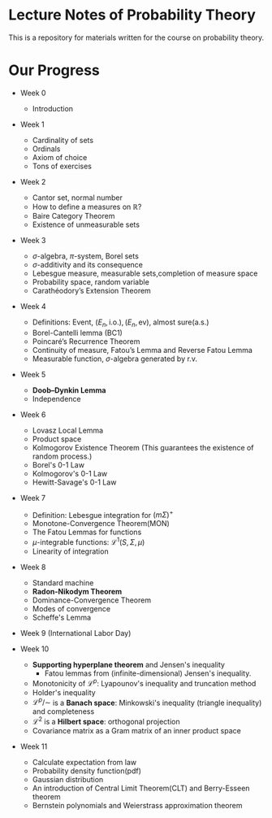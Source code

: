 # Lecture Notes of Probability Theory

This is a repository for materials
written for the course on probability theory.

# Our Progress
- Week 0
  - Introduction
- Week 1
  - Cardinality of sets
  - Ordinals
  - Axiom of choice
  - Tons of exercises

  
- Week 2
  - Cantor set, normal number
  - How to define a measures on $\mathbb{R}$?
  - Baire Category Theorem
  - Existence of unmeasurable sets

- Week 3
  - $\sigma$-algebra, $\pi$-system, Borel sets
  - $\sigma$-additivity and its consequence
  - Lebesgue measure, measurable sets,completion of measure space
  - Probability space, random variable
  - Carathéodory’s Extension Theorem

- Week 4
  - Definitions: Event, $(E_n, \text{i.o.}), (E_n, \text{ev})$, almost sure(a.s.)
  - Borel-Cantelli lemma (BC1) 
  - Poincaré’s Recurrence Theorem
  - Continuity of measure, Fatou’s Lemma and Reverse Fatou Lemma
  - Measurable function, $\sigma$-algebra generated by r.v.

- Week 5
  - **Doob–Dynkin Lemma**
  - Independence

- Week 6
  - Lovasz Local Lemma
  - Product space
  - Kolmogorov Existence Theorem (This guarantees the existence of random process.)
  - Borel's 0-1 Law
  - Kolmogorov's 0-1 Law
  - Hewitt-Savage's 0-1 Law

- Week 7
  - Definition: Lebesgue integration for $(m\Sigma)^+$
  - Monotone-Convergence Theorem(MON)
  - The Fatou Lemmas for functions
  - $\mu$-integrable functions: $\mathcal{L}^1(S,\Sigma, \mu)$
  - Linearity of integration

- Week 8
  - Standard machine
  - **Radon-Nikodym Theorem**
  - Dominance-Convergence Theorem
  - Modes of convergence
  - Scheffe's Lemma

- Week 9 (International Labor Day)
  
- Week 10
  - **Supporting hyperplane theorem** and Jensen's inequality 
    - Fatou lemmas from (infinite-dimensional) Jensen's inequality.
  - Monotonicity of $\mathcal{L}^p$: Lyapounov's inequality and truncation method
  - Holder's inequality
  - $\mathcal{L}^p / \sim$ is a **Banach space**: Minkowski's inequality (triangle inequality) and completeness 
  - $\mathcal{L}^2$ is a **Hilbert space**: orthogonal projection
  - Covariance matrix as a Gram matrix of an inner product space

- Week 11
  - Calculate expectation from law  
  - Probability density function(pdf)
  - Gaussian distribution
  - An introduction of Central Limit Theorem(CLT) and Berry-Esseen theorem
  - Bernstein polynomials and Weierstrass approximation theorem  